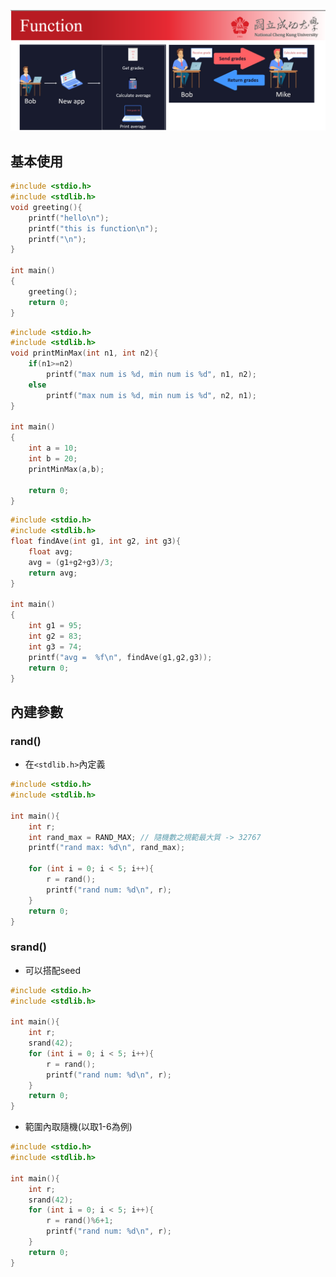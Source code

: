 ![upgit_20241002_1727846450.png](https://raw.githubusercontent.com/kcwc1029/obsidian-upgit-image/main/2024/10/upgit_20241002_1727846450.png)

## 基本使用
```c
#include <stdio.h>
#include <stdlib.h>
void greeting(){
    printf("hello\n");
    printf("this is function\n");
    printf("\n");
}

int main()
{
    greeting();
    return 0;
}
```

```c
#include <stdio.h>
#include <stdlib.h>
void printMinMax(int n1, int n2){
    if(n1>=n2)
        printf("max num is %d, min num is %d", n1, n2);
    else
        printf("max num is %d, min num is %d", n2, n1);
}

int main()
{
    int a = 10;
    int b = 20;
    printMinMax(a,b);

    return 0;
}
```

```c
#include <stdio.h>
#include <stdlib.h>
float findAve(int g1, int g2, int g3){
    float avg;
    avg = (g1+g2+g3)/3;
    return avg;
}

int main()
{
    int g1 = 95;
    int g2 = 83;
    int g3 = 74;
    printf("avg =  %f\n", findAve(g1,g2,g3));
    return 0;
}
```

## 內建參數
### rand()
- 在`<stdlib.h>`內定義
```c
#include <stdio.h>
#include <stdlib.h>

int main(){
    int r;
    int rand_max = RAND_MAX; // 隨機數之規範最大質 -> 32767
    printf("rand max: %d\n", rand_max);

    for (int i = 0; i < 5; i++){
        r = rand();
        printf("rand num: %d\n", r);
    }
    return 0;
}
```

### srand()
- 可以搭配seed
```c
#include <stdio.h>
#include <stdlib.h>

int main(){
    int r;
    srand(42);
    for (int i = 0; i < 5; i++){
        r = rand();
        printf("rand num: %d\n", r);
    }
    return 0;
}
```

- 範圍內取隨機(以取1-6為例)
```c
#include <stdio.h>
#include <stdlib.h>

int main(){
    int r;
    srand(42);
    for (int i = 0; i < 5; i++){
        r = rand()%6+1;
        printf("rand num: %d\n", r);
    }
    return 0;
}
```